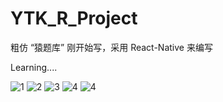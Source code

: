 # YTK_R_Project
粗仿 “猿题库” 刚开始写，采用 React-Native 来编写 

Learning....

 

 
![1](https://raw.githubusercontent.com/zewillze/YTK_R_Project/master/p1.png)
![2](https://raw.githubusercontent.com/zewillze/YTK_R_Project/master/p2.png)
![3](https://raw.githubusercontent.com/zewillze/YTK_R_Project/master/p3.png)
![4](https://raw.githubusercontent.com/zewillze/YTK_R_Project/master/p4.png)
![4](https://raw.githubusercontent.com/zewillze/YTK_R_Project/master/p5.png)
